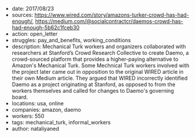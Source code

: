 - date: 2017/08/23
- sources: https://www.wired.com/story/amazons-turker-crowd-has-had-enough/, https://medium.com/@socialcontractcr/daemos-crowd-has-had-enough-5b62c1fceb30
- action: open_letter
- struggles: pay_and_benefits, working_conditions
- description: Mechanical Turk workers and organizers collaborated with researchers at Stanford’s Crowd Research Collective to create Daemo, a crowd-sourced platform that provides a higher-paying alternative to Amazon's Mechanical Turk. Some Mechnical Turk workers involved with the project later came out in opposition to the original WIRED article in their own Medium article. They argued that WIRED incorrectly identified Daemo as a project originating at Stanford, as opposed to from the workers themselves and called for changes to Daemo's governing board.
- locations: usa, online
- companies: amazon, daemo
- workers: 550
- tags: mechanical_turk, informal_workers
- author: nataliyaned
